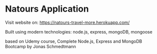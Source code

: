 # Natours Application

Visit website on: https://natours-travel-more.herokuapp.com/

Built using modern technologies: node.js, express, mongoDB, mongoose

based on Udemy course, Complete Node.js, Express and MongoDB Bootcamp by Jonas Schmedtmann

